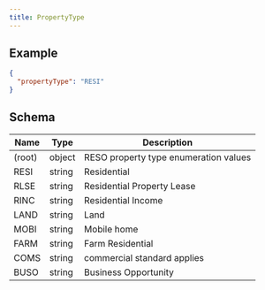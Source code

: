 ```yaml
---
title: PropertyType
---
```

## Example



```json
{
  "propertyType": "RESI"
}
```

## Schema

| Name | Type | Description |
|---|---|---|
| (root) | object | RESO property type enumeration values |
| RESI | string | Residential |
| RLSE | string | Residential Property Lease |
| RINC | string | Residential Income |
| LAND | string | Land |
| MOBI | string | Mobile home |
| FARM | string | Farm Residential |
| COMS | string | commercial standard applies |
| BUSO | string | Business Opportunity |

